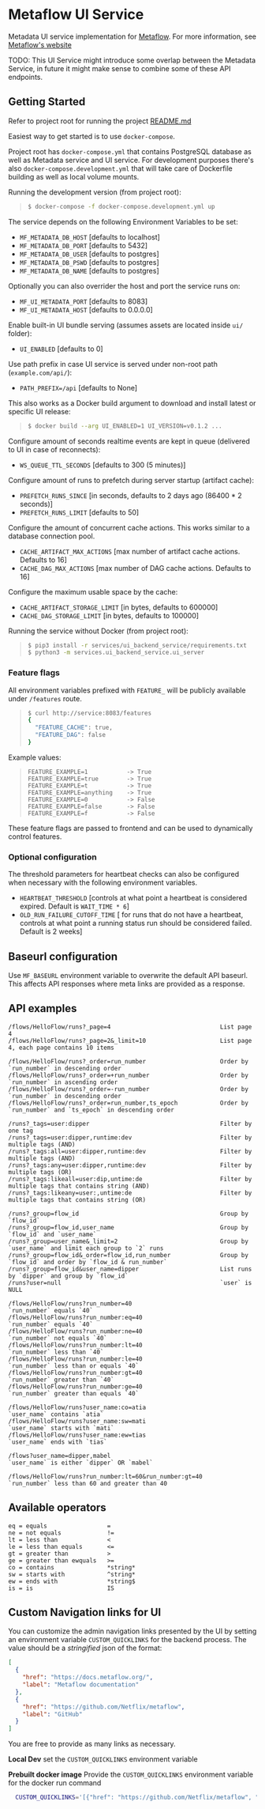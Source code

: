 # Metaflow UI Service

Metadata UI service implementation for [Metaflow](https://github.com/Netflix/metaflow-ui).
For more information, see [Metaflow's website](http://docs.metaflow.org)

TODO: This UI Service might introduce some overlap between the Metadata Service, in future it might make sense to combine some of these API endpoints.

## Getting Started

Refer to project root for running the project [README.md](../../README.md)

Easiest way to get started is to use `docker-compose`.

Project root has `docker-compose.yml` that contains PostgreSQL database as well as Metadata service and UI service.
For development purposes there's also `docker-compose.development.yml` that will take care of Dockerfile building as well as local volume mounts.

Running the development version (from project root):

> ```sh
> $ docker-compose -f docker-compose.development.yml up
> ```

The service depends on the following Environment Variables to be set:

- `MF_METADATA_DB_HOST` [defaults to localhost]
- `MF_METADATA_DB_PORT` [defaults to 5432]
- `MF_METADATA_DB_USER` [defaults to postgres]
- `MF_METADATA_DB_PSWD` [defaults to postgres]
- `MF_METADATA_DB_NAME` [defaults to postgres]

Optionally you can also overrider the host and port the service runs on:

- `MF_UI_METADATA_PORT` [defaults to 8083]
- `MF_UI_METADATA_HOST` [defaults to 0.0.0.0]

Enable built-in UI bundle serving (assumes assets are located inside `ui/` folder):

- `UI_ENABLED` [defaults to 0]

Use path prefix in case UI service is served under non-root path (`example.com/api/`):

- `PATH_PREFIX=/api` [defaults to None]

This also works as a Docker build argument to download and install latest or specific UI release:

> ```sh
> $ docker build --arg UI_ENABLED=1 UI_VERSION=v0.1.2 ...
> ```

Configure amount of seconds realtime events are kept in queue (delivered to UI in case of reconnects):

- `WS_QUEUE_TTL_SECONDS` [defaults to 300 (5 minutes)]

Configure amount of runs to prefetch during server startup (artifact cache):

- `PREFETCH_RUNS_SINCE` [in seconds, defaults to 2 days ago (86400 * 2 seconds)]
- `PREFETCH_RUNS_LIMIT` [defaults to 50]

Configure the amount of concurrent cache actions. This works similar to a database connection pool.

- `CACHE_ARTIFACT_MAX_ACTIONS` [max number of artifact cache actions. Defaults to 16]
- `CACHE_DAG_MAX_ACTIONS` [max number of DAG cache actions. Defaults to 16]

Configure the maximum usable space by the cache:

- `CACHE_ARTIFACT_STORAGE_LIMIT` [in bytes, defaults to 600000]
- `CACHE_DAG_STORAGE_LIMIT` [in bytes, defaults to 100000]

Running the service without Docker (from project root):

> ```sh
> $ pip3 install -r services/ui_backend_service/requirements.txt
> $ python3 -m services.ui_backend_service.ui_server
> ```

### Feature flags

All environment variables prefixed with `FEATURE_` will be publicly available under `/features` route.

> ```sh
> $ curl http://service:8083/features
> {
>   "FEATURE_CACHE": true,
>   "FEATURE_DAG": false
> }
> ```

Example values:

> ```
> FEATURE_EXAMPLE=1           -> True
> FEATURE_EXAMPLE=true        -> True
> FEATURE_EXAMPLE=t           -> True
> FEATURE_EXAMPLE=anything    -> True
> FEATURE_EXAMPLE=0           -> False
> FEATURE_EXAMPLE=false       -> False
> FEATURE_EXAMPLE=f           -> False
> ```

These feature flags are passed to frontend and can be used to dynamically control features.

### Optional configuration

The threshold parameters for heartbeat checks can also be configured when necessary with the following environment variables.

- `HEARTBEAT_THRESHOLD` [controls at what point a heartbeat is considered expired. Default is `WAIT_TIME * 6`]
- `OLD_RUN_FAILURE_CUTOFF_TIME` [ for runs that do not have a heartbeat, controls at what point a running status run should be considered failed. Default is 2 weeks]

## Baseurl configuration

Use `MF_BASEURL` environment variable to overwrite the default API baseurl.
This affects API responses where meta links are provided as a response.

## API examples

```
/flows/HelloFlow/runs?_page=4                               List page 4
/flows/HelloFlow/runs?_page=2&_limit=10                     List page 4, each page contains 10 items

/flows/HelloFlow/runs?_order=run_number                     Order by `run_number` in descending order
/flows/HelloFlow/runs?_order=+run_number                    Order by `run_number` in ascending order
/flows/HelloFlow/runs?_order=-run_number                    Order by `run_number` in descending order
/flows/HelloFlow/runs?_order=run_number,ts_epoch            Order by `run_number` and `ts_epoch` in descending order

/runs?_tags=user:dipper                                     Filter by one tag
/runs?_tags=user:dipper,runtime:dev                         Filter by multiple tags (AND)
/runs?_tags:all=user:dipper,runtime:dev                     Filter by multiple tags (AND)
/runs?_tags:any=user:dipper,runtime:dev                     Filter by multiple tags (OR)
/runs?_tags:likeall=user:dip,untime:de                      Filter by multiple tags that contains string (AND)
/runs?_tags:likeany=user:,untime:de                         Filter by multiple tags that contains string (OR)

/runs?_group=flow_id                                        Group by `flow_id`
/runs?_group=flow_id,user_name                              Group by `flow_id` and `user_name`
/runs?_group=user_name&_limit=2                             Group by `user_name` and limit each group to `2` runs
/runs?_group=flow_id&_order=flow_id,run_number              Group by `flow_id` and order by `flow_id & run_number`
/runs?_group=flow_id&user_name=dipper                       List runs by `dipper` and group by `flow_id`
/runs?user=null                                             `user` is NULL

/flows/HelloFlow/runs?run_number=40                         `run_number` equals `40`
/flows/HelloFlow/runs?run_number:eq=40                      `run_number` equals `40`
/flows/HelloFlow/runs?run_number:ne=40                      `run_number` not equals `40`
/flows/HelloFlow/runs?run_number:lt=40                      `run_number` less than `40`
/flows/HelloFlow/runs?run_number:le=40                      `run_number` less than or equals `40`
/flows/HelloFlow/runs?run_number:gt=40                      `run_number` greater than `40`
/flows/HelloFlow/runs?run_number:ge=40                      `run_number` greater than equals `40`

/flows/HelloFlow/runs?user_name:co=atia                     `user_name` contains `atia`
/flows/HelloFlow/runs?user_name:sw=mati                     `user_name` starts with `mati`
/flows/HelloFlow/runs?user_name:ew=tias                     `user_name` ends with `tias`

/flows?user_name=dipper,mabel                               `user_name` is either `dipper` OR `mabel`

/flows/HelloFlow/runs?run_number:lt=60&run_number:gt=40     `run_number` less than 60 and greater than 40
```

## Available operators

```
eq = equals                 =
ne = not equals             !=
lt = less than              <
le = less than equals       <=
gt = greater than           >
ge = greater than ewquals   >=
co = contains               *string*
sw = starts with            ^string*
ew = ends with              *string$
is = is                     IS
```

## Custom Navigation links for UI

You can customize the admin navigation links presented by the UI by setting an environment variable `CUSTOM_QUICKLINKS` for the backend process. The value should be a _stringified_ json of the format:

```json
[
  {
    "href": "https://docs.metaflow.org/",
    "label": "Metaflow documentation"
  },
  {
    "href": "https://github.com/Netflix/metaflow",
    "label": "GitHub"
  }
]
```

You are free to provide as many links as necessary.

**Local Dev**
set the `CUSTOM_QUICKLINKS` environment variable

**Prebuilt docker image**
Provide the `CUSTOM_QUICKLINKS` environment variable for the docker run command

```bash
  CUSTOM_QUICKLINKS='[{"href": "https://github.com/Netflix/metaflow", "label": "GitHub"}]' docker run metaflow/ui-service

```
